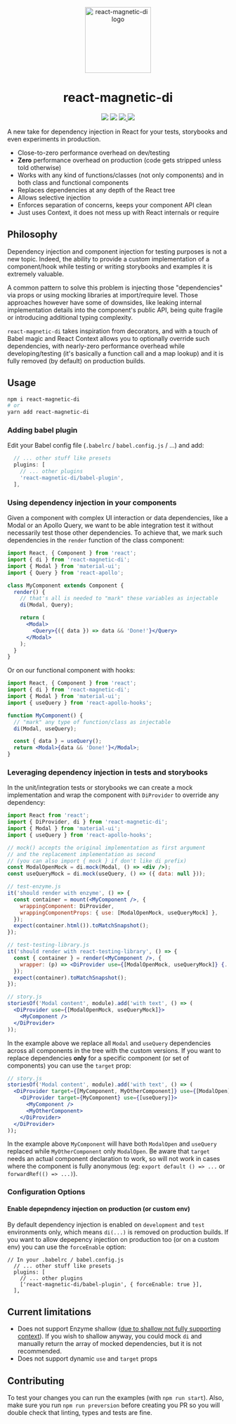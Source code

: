 <p align="center">
  <img src="https://user-images.githubusercontent.com/84136/83958267-1c8f7f00-a8b3-11ea-9725-1d3530af5f8d.png" alt="react-magnetic-di logo" height="150" />
</p>
<h1 align="center">react-magnetic-di</h1>
<p align="center">
  <a href="https://www.npmjs.com/package/react-magnetic-di"><img src="https://img.shields.io/npm/v/react-magnetic-di.svg"></a>
  <a href="https://bundlephobia.com/result?p=react-magnetic-di"><img src="https://img.shields.io/bundlephobia/minzip/react-magnetic-di.svg" /></a>
  <a href="https://codecov.io/gh/albertogasparin/react-magnetic-di"><img src="https://codecov.io/gh/albertogasparin/react-magnetic-di/branch/master/graph/badge.svg" />
  <a href="LICENSE"><img src="https://img.shields.io/badge/license-MIT-blue.svg"></a>
  <!--a href="CONTRIBUTING"><img src="https://img.shields.io/badge/PRs-welcome-brightgreen.svg" /></a-->
</p>

A new take for dependency injection in React for your tests, storybooks and even experiments in production.

- Close-to-zero performance overhead on dev/testing
- **Zero** performance overhead on production (code gets stripped unless told otherwise)
- Works with any kind of functions/classes (not only components) and in both class and functional components
- Replaces dependencies at any depth of the React tree
- Allows selective injection
- Enforces separation of concerns, keeps your component API clean
- Just uses Context, it does not mess up with React internals or require

## Philosophy

Dependency injection and component injection for testing purposes is not a new topic. Indeed, the ability to provide a custom implementation of a component/hook while testing or writing storybooks and examples it is extremely valuable.

A common pattern to solve this problem is injecting those "dependencies" via props or using mocking libraries at import/require level. Those approaches however have some of downsides, like leaking internal implementation details into the component's public API, being quite fragile or introducing additional typing complexity.

`react-magnetic-di` takes inspiration from decorators, and with a touch of Babel magic and React Context allows you to optionally override such dependencies, with nearly-zero performance overhead while developing/testing (it's basically a function call and a map lookup) and it is fully removed (by default) on production builds.

## Usage

```sh
npm i react-magnetic-di
# or
yarn add react-magnetic-di
```

### Adding babel plugin

Edit your Babel config file (`.babelrc` / `babel.config.js` / ...) and add:

```js
  // ... other stuff like presets
  plugins: [
    // ... other plugins
    'react-magnetic-di/babel-plugin',
  ],
```

### Using dependency injection in your components

Given a component with complex UI interaction or data dependencies, like a Modal or an Apollo Query, we want to be able integration test it without necessarily test those other dependencies.
To achieve that, we mark such dependencies in the `render` function of the class component:

```jsx
import React, { Component } from 'react';
import { di } from 'react-magnetic-di';
import { Modal } from 'material-ui';
import { Query } from 'react-apollo';

class MyComponent extends Component {
  render() {
    // that's all is needed to "mark" these variables as injectable
    di(Modal, Query);

    return (
      <Modal>
        <Query>{({ data }) => data && 'Done!'}</Query>
      </Modal>
    );
  }
}
```

Or on our functional component with hooks:

```jsx
import React, { Component } from 'react';
import { di } from 'react-magnetic-di';
import { Modal } from 'material-ui';
import { useQuery } from 'react-apollo-hooks';

function MyComponent() {
  // "mark" any type of function/class as injectable
  di(Modal, useQuery);

  const { data } = useQuery();
  return <Modal>{data && 'Done!'}</Modal>;
}
```

### Leveraging dependency injection in tests and storybooks

In the unit/integration tests or storybooks we can create a mock implementation and wrap the component with `DiProvider` to override any dependency:

```jsx
import React from 'react';
import { DiProvider, di } from 'react-magnetic-di';
import { Modal } from 'material-ui';
import { useQuery } from 'react-apollo-hooks';

// mock() accepts the original implementation as first argument
// and the replacement implementation as second
// (you can also import { mock } if don't like di prefix)
const ModalOpenMock = di.mock(Modal, () => <div />);
const useQueryMock = di.mock(useQuery, () => ({ data: null }));

// test-enzyme.js
it('should render with enzyme', () => {
  const container = mount(<MyComponent />, {
    wrappingComponent: DiProvider,
    wrappingComponentProps: { use: [ModalOpenMock, useQueryMock] },
  });
  expect(container.html()).toMatchSnapshot();
});

// test-testing-library.js
it('should render with react-testing-library', () => {
  const { container } = render(<MyComponent />, {
    wrapper: (p) => <DiProvider use={[ModalOpenMock, useQueryMock]} {...p} />,
  });
  expect(container).toMatchSnapshot();
});

// story.js
storiesOf('Modal content', module).add('with text', () => (
  <DiProvider use={[ModalOpenMock, useQueryMock]}>
    <MyComponent />
  </DiProvider>
));
```

In the example above we replace all `Modal` and `useQuery` dependencies across all components in the tree with the custom versions. If you want to replace dependencies **only** for a specific component (or set of components) you can use the `target` prop:

```jsx
// story.js
storiesOf('Modal content', module).add('with text', () => (
  <DiProvider target={[MyComponent, MyOtherComponent]} use={[ModalOpen]}>
    <DiProvider target={MyComponent} use={[useQuery]}>
      <MyComponent />
      <MyOtherComponent>
    </DiProvider>
  </DiProvider>
));
```

In the example above `MyComponent` will have both `ModalOpen` and `useQuery` replaced while `MyOtherComponent` only `ModalOpen`. Be aware that `target` needs an actual component declaration to work, so will not work in cases where the component is fully anonymous (eg: `export default () => ...` or `forwardRef(() => ...)`).

### Configuration Options

#### Enable depepndency injection on production (or custom env)

By default dependency injection is enabled on `development` and `test` environments only, which means `di(...)` is removed on production builds. If you want to allow depepency injection on production too (or on a custom env) you can use the `forceEnable` option:

```
// In your .babelrc / babel.config.js
  // ... other stuff like presets
  plugins: [
    // ... other plugins
    ['react-magnetic-di/babel-plugin', { forceEnable: true }],
  ],
```

## Current limitations

- Does not support Enzyme shallow ([due to shallow not fully supporting context](https://github.com/enzymejs/enzyme/issues/2176)). If you wish to shallow anyway, you could mock `di` and manually return the array of mocked dependencies, but it is not recommended.
- Does not support dynamic `use` and `target` props

## Contributing

To test your changes you can run the examples (with `npm run start`).
Also, make sure you run `npm run preversion` before creating you PR so you will double check that linting, types and tests are fine.

